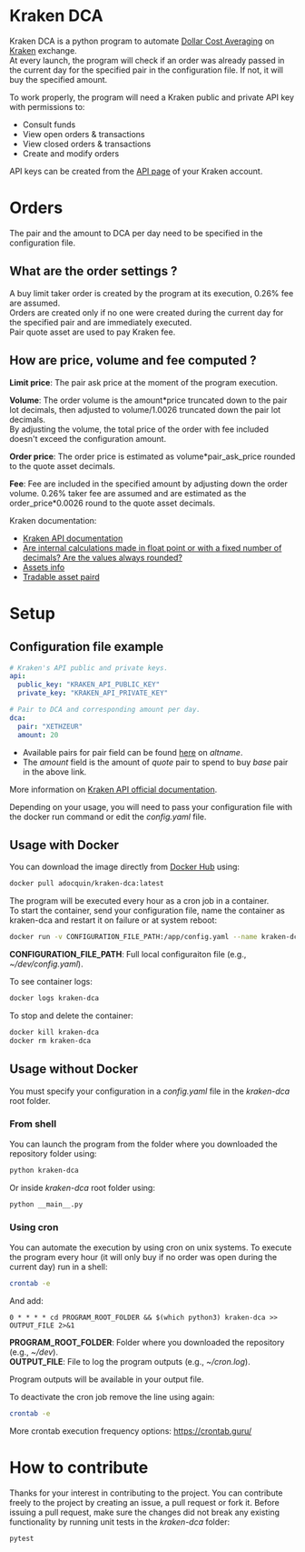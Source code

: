 # Kraken DCA
Kraken DCA is a python program to automate
[Dollar Cost Averaging](https://www.investopedia.com/terms/d/dollarcostaveraging.asp) on [Kraken](https://kraken.com) exchange.<br>
At every launch, the program will check if an order was already passed in the current day for the specified pair in the configuration file.
If not, it will buy the specified amount.

To work properly, the program will need a Kraken public and private API key with permissions to:
- Consult funds
- View open orders & transactions
- View closed orders & transactions
- Create and modify orders

API keys can be created from the [API page](https://www.kraken.com/u/security/api) of your Kraken account.

# Orders
The pair and the amount to DCA per day need to be specified in the configuration file.

## What are the order settings ?
A buy limit taker order is created by the program at its execution, 0.26% fee are assumed.<br>
Orders are created only if no one were created during the current day for the specified pair and are immediately executed.<br>
Pair quote asset are used to pay Kraken fee.

## How are price, volume and fee computed ?
**Limit price**: The pair ask price at the moment of the program execution.

**Volume**: The order volume is the amount*price truncated down to the pair lot decimals, then adjusted to volume/1.0026 truncated down the pair lot decimals.<br>
By adjusting the volume, the total price of the order with fee included doesn't exceed the configuration amount.<br>

**Order price**: The order price is estimated as volume*pair_ask_price rounded to the quote asset decimals.

**Fee**: Fee are included in the specified amount by adjusting down the order volume.
0.26% taker fee are assumed and are estimated as the order_price*0.0026 round to the quote asset decimals.

Kraken documentation:
- [Kraken API documentation](https://www.kraken.com/en-us/features/api)
- [Are internal calculations made in float point or with a fixed number of decimals? Are the values always rounded?](https://support.kraken.com/hc/en-us/articles/201988998-Are-internal-calculations-made-in-float-point-or-with-a-fixed-number-of-decimals-Are-the-values-always-rounded-)
- [Assets info](https://api.kraken.com/0/public/Assets)
- [Tradable asset paird](https://api.kraken.com/0/public/AssetPairs)

# Setup
## Configuration file example
```yaml
# Kraken's API public and private keys.
api:
  public_key: "KRAKEN_API_PUBLIC_KEY"
  private_key: "KRAKEN_API_PRIVATE_KEY"

# Pair to DCA and corresponding amount per day.
dca:
  pair: "XETHZEUR"
  amount: 20
```
- Available pairs for pair field can be found [here](https://api.kraken.com/0/public/AssetPairs) on *altname*.
- The *amount* field is the amount of *quote* pair to spend to buy *base* pair in the above link.

More information on [Kraken API official documentation](https://support.kraken.com/hc/en-us/articles/360000920306-Ticker-pairs).

Depending on your usage, you will need to pass your configuration file with the docker run command or edit the
*config.yaml* file.

## Usage with Docker
You can download the image directly from [Docker Hub](https://hub.docker.com/) using:
```sh
docker pull adocquin/kraken-dca:latest
```
The program will be executed every hour as a cron job in a container.<br>
To start the container, send your configuration file, name the container as kraken-dca and restart it on failure or at system reboot:
```sh
docker run -v CONFIGURATION_FILE_PATH:/app/config.yaml --name kraken-dca --restart=on-failure adocquin/kraken-dca
```
**CONFIGURATION_FILE_PATH**: Full local configuraiton file (e.g., *~/dev/config.yaml*).

To see container logs:
```sh
docker logs kraken-dca
```
To stop and delete the container:
```sh
docker kill kraken-dca
docker rm kraken-dca
```

## Usage without Docker
You must specify your configuration in a *config.yaml* file in the *kraken-dca* root folder.
### From shell
You can launch the program from the folder where you downloaded the repository folder using:
```sh
python kraken-dca
```
Or inside *kraken-dca* root folder using:
```sh
python __main__.py
```
### Using cron
You can automate the execution by using cron on unix systems.
To execute the program every hour (it will only buy if no order was open during the current day) run in a shell:
```sh
crontab -e
```
And add:
```
0 * * * * cd PROGRAM_ROOT_FOLDER && $(which python3) kraken-dca >> OUTPUT_FILE 2>&1
```
**PROGRAM_ROOT_FOLDER**: Folder where you downloaded the repository (e.g., *~/dev*).<br>
**OUTPUT_FILE**: File to log the program outputs (e.g., *~/cron.log*).<br>

Program outputs will be available in your output file.

To deactivate the cron job remove the line using again:
```sh
crontab -e
```

More crontab execution frequency options: https://crontab.guru/

# How to contribute
Thanks for your interest in contributing to the project. You can contribute freely to the project by creating an issue, a pull request or fork it.
Before issuing a pull request, make sure the changes did not break any existing functionality by running unit tests in the *kraken-dca* folder:
```sh
pytest
```
